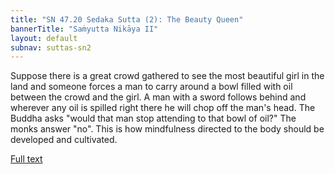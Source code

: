 ```yaml
---
title: "SN 47.20 Sedaka Sutta (2): The Beauty Queen"
bannerTitle: "Saṁyutta Nikāya II" 
layout: default 
subnav: suttas-sn2
---
```


Suppose there is a great crowd gathered to see the most beautiful girl in the land and someone forces a man to carry around a bowl filled with oil between the crowd and the girl. A man with a sword follows behind and wherever any oil is spilled right there he will chop off the man's head. The Buddha asks "would that man stop attending to that bowl of oil?" The monks answer "no". This is how mindfulness directed to the body should be developed and cultivated.

[Full text](https://www.dhammatalks.org/suttas/SN/SN47_20.html)
